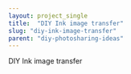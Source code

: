 ```yaml
---
layout: project_single
title:  "DIY Ink image transfer"
slug: "diy-ink-image-transfer"
parent: "diy-photosharing-ideas"
---
```

DIY Ink image transfer